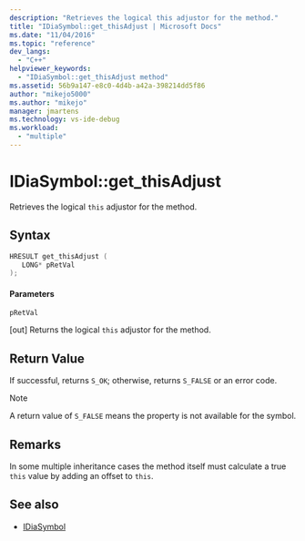 ```yaml
---
description: "Retrieves the logical this adjustor for the method."
title: "IDiaSymbol::get_thisAdjust | Microsoft Docs"
ms.date: "11/04/2016"
ms.topic: "reference"
dev_langs:
  - "C++"
helpviewer_keywords:
  - "IDiaSymbol::get_thisAdjust method"
ms.assetid: 56b9a147-e8c0-4d4b-a42a-398214dd5f86
author: "mikejo5000"
ms.author: "mikejo"
manager: jmartens
ms.technology: vs-ide-debug
ms.workload:
  - "multiple"
---
```

# IDiaSymbol::get_thisAdjust
Retrieves the logical `this` adjustor for the method.

## Syntax

```C++
HRESULT get_thisAdjust ( 
   LONG* pRetVal
);
```

#### Parameters
 `pRetVal`

[out] Returns the logical `this` adjustor for the method.

## Return Value
 If successful, returns `S_OK`; otherwise, returns `S_FALSE` or an error code.

> [!NOTE]
> A return value of `S_FALSE` means the property is not available for the symbol.

## Remarks
 In some multiple inheritance cases the method itself must calculate a true `this` value by adding an offset to `this`.

## See also
- [IDiaSymbol](../../debugger/debug-interface-access/idiasymbol.md)
